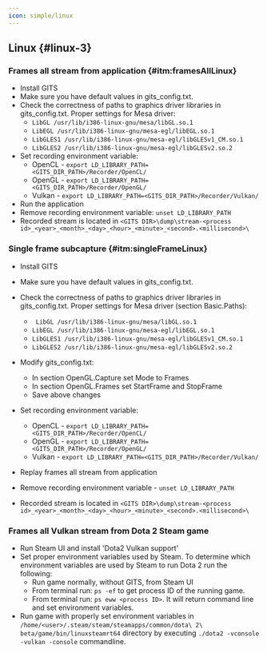 ```yaml
---
icon: simple/linux
---
```


## Linux {#linux-3}

### Frames all stream from application {#itm:framesAllLinux}

- Install GITS 
- Make sure you have default values in gits_config.txt.
- Check the correctness of paths to graphics driver libraries in gits_config.txt. Proper settings for Mesa driver:  
    - `LibGL /usr/lib/i386-linux-gnu/mesa/libGL.so.1`
    - `LibEGL /usr/lib/i386-linux-gnu/mesa-egl/libEGL.so.1`
    - `LibGLES1 /usr/lib/i386-linux-gnu/mesa-egl/libGLESv1_CM.so.1`
    - `LibGLES2 /usr/lib/i386-linux-gnu/mesa-egl/libGLESv2.so.2`
- Set recording environment variable:  
    - OpenCL - `export LD_LIBRARY_PATH=<GITS_DIR_PATH>/Recorder/OpenCL/`
    - OpenGL - `export LD_LIBRARY_PATH=<GITS_DIR_PATH>/Recorder/OpenGL/`
    - Vulkan - `export LD_LIBRARY_PATH=<GITS_DIR_PATH>/Recorder/Vulkan/`
- Run the application
- Remove recording environment variable: `unset LD_LIBRARY_PATH`
- Recorded stream is located in `<GITS DIR>\dump\stream-<process id>_<year>_<month>_<day>_<hour>_<minute>_<second>.<millisecond>\`

### Single frame subcapture {#itm:singleFrameLinux}

- Install GITS
- Make sure you have default values in gits_config.txt.
- Check the correctness of paths to graphics driver libraries in gits_config.txt. Proper settings for Mesa driver (section Basic.Paths):  
    - ` LibGL /usr/lib/i386-linux-gnu/mesa/libGL.so.1`
    - `LibEGL /usr/lib/i386-linux-gnu/mesa-egl/libEGL.so.1`
    - `LibGLES1 /usr/lib/i386-linux-gnu/mesa-egl/libGLESv1_CM.so.1`
    - `LibGLES2 /usr/lib/i386-linux-gnu/mesa-egl/libGLESv2.so.2`
- Modify gits_config.txt:
    - In section OpenGL.Capture set Mode to Frames
    - In section OpenGL.Frames set StartFrame and StopFrame
    - Save above changes
- Set recording environment variable:  
    - OpenCL - `export LD_LIBRARY_PATH=<GITS_DIR_PATH>/Recorder/OpenCL/`
    - OpenGL - `export LD_LIBRARY_PATH=<GITS_DIR_PATH>/Recorder/OpenGL/`
    - Vulkan - `export LD_LIBRARY_PATH=<GITS_DIR_PATH>/Recorder/Vulkan/`

- Replay frames all stream from application
- Remove recording environment variable - `unset LD_LIBRARY_PATH`
- Recorded stream is located in `<GITS DIR>\dump\stream-<process id>_<year>_<month>_<day>_<hour>_<minute>_<second>.<millisecond>\`

### Frames all Vulkan stream from Dota 2 Steam game

- Run Steam UI and install 'Dota2 Vulkan support'
- Set proper environment variables used by Steam. To determine which environment variables are used by Steam to run Dota 2 run the following:
    - Run game normally, without GITS, from Steam UI
    - From terminal run: `ps -ef` to get process ID of the running game.
    - From terminal run: `ps eww <process ID>`. It will return command line and set environment variables.
- Run game with properly set environment variables in `/home/<user>/.steam/steam/steamapps/common/dota\ 2\ beta/game/bin/linuxsteamrt64` directory by executing `./dota2 -vconsole -vulkan -console` commandline.


